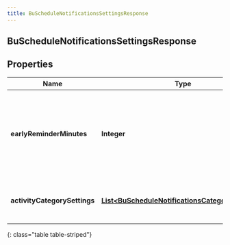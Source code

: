 ```yaml
---
title: BuScheduleNotificationsSettingsResponse
---
```

## BuScheduleNotificationsSettingsResponse


## Properties

| Name | Type | Description | Notes |
| ------------ | ------------- | ------------- | ------------- |
| **earlyReminderMinutes** | <!----><!---->**Integer**<!----> | The number of minutes prior to the scheduled event to display an early reminder notification |  |
| **activityCategorySettings** | <!----><!---->[**List&lt;BuScheduleNotificationsCategorySettings&gt;**](BuScheduleNotificationsCategorySettings.html)<!----> | List of activity category notification settings |  |
{: class="table table-striped"}



